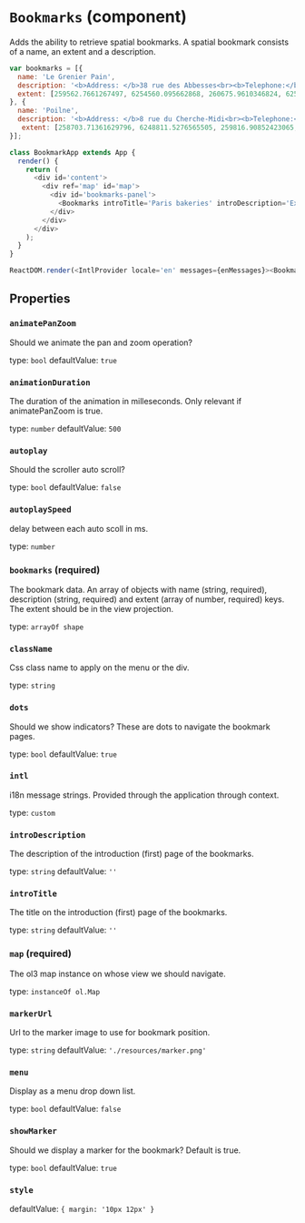 `Bookmarks` (component)
=======================

Adds the ability to retrieve spatial bookmarks.
A spatial bookmark consists of a name, an extent and a description.

```javascript
var bookmarks = [{
  name: 'Le Grenier Pain',
  description: '<b>Address: </b>38 rue des Abbesses<br><b>Telephone:</b> 33 (0)1 46 06 41 81<br><a href=""http://www.legrenierapain.com"">Website</a>',
  extent: [259562.7661267497, 6254560.095662868, 260675.9610346824, 6256252.988234103]
}, {
  name: 'Poilne',
  description: '<b>Address: </b>8 rue du Cherche-Midi<br><b>Telephone:</b> 33 (0)1 45 48 42 59<br><a href=""http://www.poilane.fr"">Website</a>',
   extent: [258703.71361629796, 6248811.5276565505, 259816.90852423065, 6250503.271278702]
}];

class BookmarkApp extends App {
  render() {
    return (
      <div id='content'>
        <div ref='map' id='map'>
          <div id='bookmarks-panel'>
            <Bookmarks introTitle='Paris bakeries' introDescription='Explore the best bakeries of the capital of France' map={map} bookmarks={bookmarks} />
          </div>
        </div>
      </div>
    );
  }
}

ReactDOM.render(<IntlProvider locale='en' messages={enMessages}><BookmarkApp map={map} /></IntlProvider>, document.getElementById('main'));
```

Properties
----------

### `animatePanZoom`

Should we animate the pan and zoom operation?

type: `bool`
defaultValue: `true`


### `animationDuration`

The duration of the animation in milleseconds. Only relevant if animatePanZoom is true.

type: `number`
defaultValue: `500`


### `autoplay`

Should the scroller auto scroll?

type: `bool`
defaultValue: `false`


### `autoplaySpeed`

delay between each auto scoll in ms.

type: `number`


### `bookmarks` (required)

The bookmark data. An array of objects with name (string, required), description (string, required) and extent (array of number, required) keys.
The extent should be in the view projection.

type: `arrayOf shape`


### `className`

Css class name to apply on the menu or the div.

type: `string`


### `dots`

Should we show indicators? These are dots to navigate the bookmark pages.

type: `bool`
defaultValue: `true`


### `intl`

i18n message strings. Provided through the application through context.

type: `custom`


### `introDescription`

The description of the introduction (first) page of the bookmarks.

type: `string`
defaultValue: `''`


### `introTitle`

The title on the introduction (first) page of the bookmarks.

type: `string`
defaultValue: `''`


### `map` (required)

The ol3 map instance on whose view we should navigate.

type: `instanceOf ol.Map`


### `markerUrl`

Url to the marker image to use for bookmark position.

type: `string`
defaultValue: `'./resources/marker.png'`


### `menu`

Display as a menu drop down list.

type: `bool`
defaultValue: `false`


### `showMarker`

Should we display a marker for the bookmark? Default is true.

type: `bool`
defaultValue: `true`


### `style`

defaultValue: `{
  margin: '10px 12px'
}`

